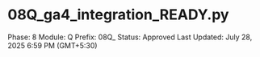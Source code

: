 # 08Q_ga4_integration_READY.py

Phase: 8
Module: Q
Prefix: 08Q_
Status: Approved
Last Updated: July 28, 2025 6:59 PM (GMT+5:30)

